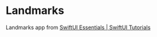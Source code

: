 #  Landmarks

Landmarks app from [SwiftUI Essentials | SwiftUI Tutorials](https://developer.apple.com/tutorials/swiftui#swiftui-essentials)
